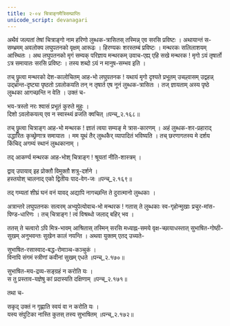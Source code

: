 ```yaml
---
title: २-०४ चित्राङ्गमैत्रिसम्प्राप्तिः
unicode_script: devanagari
---
```


अथैवं जल्पतां तेषां चित्राङ्गो नाम हरिणो लुब्धक-त्रासितस् तस्मिन्न् एव सरसि प्रविष्टः । अथायान्तं स-सम्भ्रमम् अवलोक्य लघुपतनको वृक्षम् आरूढः । हिरण्यकः शरस्तम्बं प्रविष्टः । मन्थरकः सलिलाशयम् आस्थितः । अथ लघुपतनको मृगं सम्यक् परिज्ञाय मन्थरकम् उवाच-एह्य् एहि सखे मन्थरक ! मृगो ऽयं तृषार्तो ऽत्र समायातः सरसि प्रविष्टः । तस्य शब्दो ऽयं न मानुष-सम्भव इति ।  

तच् छ्रुत्वा मन्थरको देश-कालोचितम् आह-भो लघुपतनक ! यथायं मृगो दृश्यते प्रभूतम् उच्छ्वासम् उद्वहन्न् उद्भ्रान्त-दृष्ट्या पृष्ठतो ऽवलोकयति तन् न तृषार्त एष नूनं लुब्धक-त्रासितः । तज् ज्ञायताम् अस्य पृष्ठे लुब्धका आगच्छन्ति न वेति । उक्तं च-  

भय-त्रस्तो नरः श्वासं प्रभूतं कुरुते मुहुः ।  
दिशो ऽवलोकयत्य् एव न स्वास्थ्यं व्रजति क्वचित् ॥पन्च्_२.१६८॥  

तच् छ्रुत्वा चित्राङ्ग आह-भो मन्थरक ! ज्ञातं त्वया सम्यङ् मे त्रास-कारणम् । अहं लुब्धक-शर-प्रहाराद् उद्धारितः कृच्छ्रेणात्र समायातः । मम यूथं तैर् लुब्धकैर् व्यापादितं भविष्यति । तच् छरणागतस्य मे दर्शय किंचिद् अगम्यं स्थानं लुब्धकानाम् ।  

तद् आकर्ण्य मन्थरक आह-भोश् चित्राङ्ग ! श्रूयतां नीति-शास्त्रम् ।  

द्वाव् उपायाव् इह प्रोक्तौ विमुक्तौ शत्रु-दर्शने ।  
हस्तयोश् चालनाद् एको द्वितीयः पाद-वेग-जः ॥पन्च्_२.१६९॥  

तद् गम्यतां शीघ्रं घनं वनं यावद् अद्यापि नागच्छन्ति ते दुरात्मानो लुब्धकाः ।  

अत्रान्तरे लघुपतनकः सत्वरम् अभ्युपेत्योवाच-भो मन्थरक ! गतास् ते लुब्धकाः स्व-गृहोन्मुखाः प्रचुर-मांस-पिण्ड-धारिणः । तच् चित्राङ्ग ! त्वं विश्रब्धो जलाद् बहिर् भव ।  

ततस् ते चत्वारो ऽपि मित्र-भावम् आश्रितास् तस्मिन् सरसि मध्याह्न-समये वृक्ष-च्छायाधस्तात् सुभाषित-गोष्ठी-सुखम् अनुभवन्तः सुखेन कालं नयन्ति । अथवा युक्तम् एतद् उच्यते-  

सुभाषित-रसास्वाद-बद्ध-रोमाञ्च-कञ्चुकं ।  
विनापि संगमं स्त्रीणां कवीनां सुखम् एधते ॥पन्च्_२.१७०॥  

सुभाषित-मय-द्रव्य-सङ्ग्रहं न करोति यः ।  
स तु प्रस्ताव-यज्ञेषु कां प्रदास्यति दक्षिणाम् ॥पन्च्_२.१७१॥  

तथा च-  

सकृद् उक्तं न गृह्णाति स्वयं वा न करोति यः ।  
यस्य संपुटिका नास्ति कुतस् तस्य सुभाषितम् ॥पन्च्_२.१७२॥  
